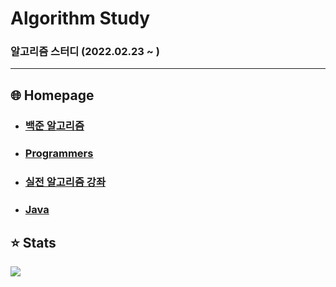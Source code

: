 # Algorithm Study

### 알고리즘 스터디 (2022.02.23 ~ )

---

## :globe_with_meridians: Homepage

* ### [백준 알고리즘](https://www.acmicpc.net/)

* ### [Programmers](https://programmers.co.kr/)

* ### [실전 알고리즘 강좌](https://www.youtube.com/playlist?list=PLRx0vPvlEmdDHxCvAQS1_6XV4deOwfVrz)

* ### [Java](https://www.oracle.com/java/)

## :star: Stats

<a href="https://solved.ac/choihm9903">
  <img src="http://mazassumnida.wtf/api/v2/generate_badge?boj=choihm9903" />
</a>